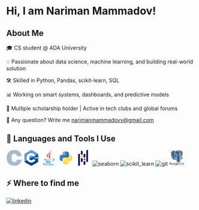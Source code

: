 
<h1>Hi, I am Nariman Mammadov!</h1>
<h2> About Me </h2>
<p>🎓 CS student @ ADA University</p>
<p>💡 Passionate about data science, machine learning, and building real-world solution</p>
<p>🛠️ Skilled in Python, Pandas, scikit-learn, SQL</p> 
<p>📊 Working on smart systems, dashboards, and predictive models</p>
<p>🏅 Multiple scholarship holder | Active in tech clubs and global forums</p>
📧 Any question? Write me <a href="narimanmammadovv@gmail.com">narimanmammadovv@gmail.com</a>

<h2>🚀 Languages and Tools I Use</h2>

<p><img  src="https://raw.githubusercontent.com/devicons/devicon/master/icons/c/c-original.svg"  alt="c"  width="42"  height="42"  />
<img  src="https://raw.githubusercontent.com/devicons/devicon/master/icons/cplusplus/cplusplus-original.svg"  alt="cplusplus"  width="42"  height="42"  />
<img  src="https://raw.githubusercontent.com/devicons/devicon/master/icons/java/java-original.svg"  alt="java"  width="42"  height="42"  />
<img  src="https://raw.githubusercontent.com/devicons/devicon/master/icons/python/python-original.svg"  alt="python"  width="42"  height="42"  />
<img  src="https://raw.githubusercontent.com/devicons/devicon/2ae2a900d2f041da66e950e4d48052658d850630/icons/pandas/pandas-original.svg"  alt="pandas"  width="42"  height="42"  />
<img  src="https://seaborn.pydata.org/_images/logo-mark-lightbg.svg"  alt="seaborn"  width="42"  height="42"  />
<img  src="https://upload.wikimedia.org/wikipedia/commons/0/05/Scikit_learn_logo_small.svg"  alt="scikit_learn"  width="42"  height="42"  />
<img  src="https://www.vectorlogo.zone/logos/git-scm/git-scm-icon.svg"  alt="git"  width="42"  height="42"  />
<img  src="https://raw.githubusercontent.com/devicons/devicon/master/icons/postgresql/postgresql-original-wordmark.svg"  alt="postgresql"  width="42"  height="42"  /></p>

<h2>⚡️ Where to find me</h2>

<p><a  target="_blank"  href="https://www.linkedin.com/in/narimanmammadov"  style="display: inline-block;"><img  src="https://img.shields.io/badge/linkedin-logo?style=for-the-badge&logo=linkedin&logoColor=white&color=#0a77b6"  alt="linkedin"  /></a></p>
